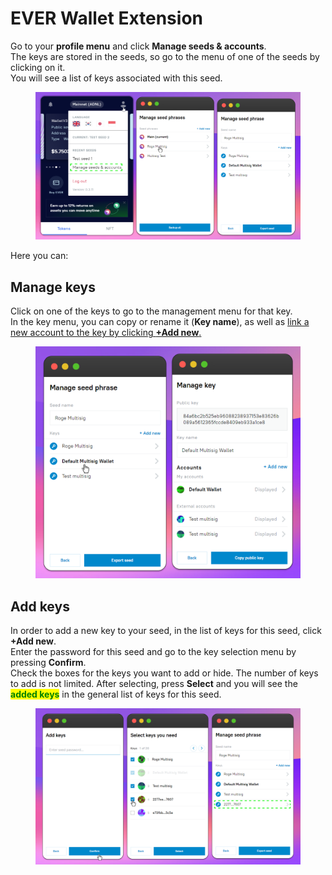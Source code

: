 # EVER Wallet Extension

Go to your **profile menu** and click **Manage seeds & accounts**. \
The keys are stored in the seeds, so go to the menu of one of the seeds by clicking on it. \
You will see a list of keys associated with this seed.&#x20;

<figure><img src="../../.gitbook/assets/image (5).png" alt=""><figcaption></figcaption></figure>

Here you can:

## Manage keys

Click on one of the keys to go to the management menu for that key. \
In the key menu, you can copy or rename it (**Key name**), as well as [link a new account to the key by clicking **+Add new**.](../account-management/)

<figure><img src="../../.gitbook/assets/image (11) (2).png" alt=""><figcaption></figcaption></figure>

## Add keys

In order to add a new key to your seed, in the list of keys for this seed, click **+Add new**. \
Enter the password for this seed and go to the key selection menu by pressing **Confirm**.\
Check the boxes for the keys you want to add or hide. The number of keys to add is not limited. After selecting, press **Select** and you will see the <mark style="color:green;">**added keys**</mark> in the general list of keys for this seed.

<figure><img src="../../.gitbook/assets/image (28).png" alt=""><figcaption></figcaption></figure>

